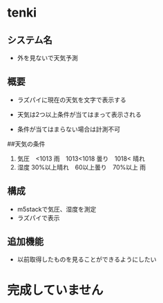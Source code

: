 # tenki

## システム名
* 外を見ないで天気予測
## 概要
*  ラズパイに現在の天気を文字で表示する

* 天気は2つ以上条件が当てはまって表示される
* 条件が当てはまらない場合は計測不可

##天気の条件
1. 気圧　<1013 雨　1013<1018 曇り　1018< 晴れ
1. 湿度  30%以上晴れ　60以上曇り　70%以上 雨



## 構成
* m5stackで気圧、湿度を測定
* ラズパイで表示
## 追加機能
* 以前取得したものを見ることができるようにしたい

# 完成していません
